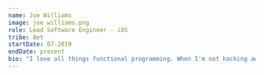 ```yaml
---
name: Joe Williams
image: joe_williams.png
role: Lead Software Engineer - iOS 
tribe: Bet
startDate: 07-2019
endDate: present
bio: "I love all things functional programming. When I'm not hacking away, I can probably be found making a coffee or walking my pup until she finally settles down!"
---
```


